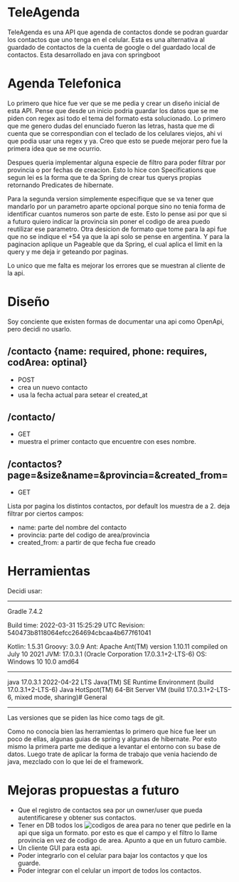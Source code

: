 # TeleAgenda

TeleAgenda es una API que agenda de contactos donde se podran guardar los contactos que uno tenga en el celular.
Esta es una alternativa al guardado de contactos de la cuenta de google o del guardado local de contactos.
Esta desarrollado en java con springboot

# Agenda Telefonica

Lo primero que hice fue ver que se me pedia y crear un diseño inicial de esta API.
Pense que desde un inicio podria guardar los datos que se me piden con regex asi todo el tema del formato esta solucionado.
Lo primero que me genero dudas del enunciado fueron las letras, hasta que me di cuenta que se correspondian con el teclado de los celulares viejos,
ahi vi que podia usar una regex y ya. Creo que esto se puede mejorar pero fue la primera idea que se me ocurrio.

Despues queria implementar alguna especie de filtro para poder filtrar por provincia o por fechas de creacion.
Esto lo hice con Specifications que segun lei es la forma que te da Spring de crear tus querys propias retornando Predicates de hibernate.

Para la segunda version simplemente especifique que se va tener que mandarlo por un parametro aparte opcional porque sino no tenia forma de identificar cuantos numeros son parte de este.
Esto lo pense asi por que si a futuro quiero indicar la provincia sin poner el codigo de area puedo reutilizar ese parametro.
Otra desicion de formato que tome para la api fue que no se indique el +54 ya que la api solo se pense en argentina.
Y para la paginacion aplique un Pageable que da Spring, el cual aplica el limit en la query y me deja ir geteando por paginas.

Lo unico que me falta es mejorar los errores que se muestran al cliente de la api.

# Diseño

Soy conciente que existen formas de documentar una api como OpenApi, pero decidi no usarlo.

## /contacto {name: required, phone: requires, codArea: optinal}

- POST
- crea un nuevo contacto
- usa la fecha actual para setear el created_at

## /contacto/<name>

- GET
- muestra el primer contacto que encuentre con eses nombre.

## /contactos?page=&size&name=&provincia=&created_from=

- GET 

Lista por pagina los distintos contactos, por default los muestra de a 2.
deja filtrar por ciertos campos:

- name: parte del nombre del contacto
- provincia: parte del codigo de area/provincia
- created_from: a partir de que fecha fue creado

# Herramientas

Decidi usar:

------------------------------------------------------------
Gradle 7.4.2

Build time:   2022-03-31 15:25:29 UTC
Revision:     540473b8118064efcc264694cbcaa4b677f61041

Kotlin:       1.5.31
Groovy:       3.0.9
Ant:          Apache Ant(TM) version 1.10.11 compiled on July 10 2021
JVM:          17.0.3.1 (Oracle Corporation 17.0.3.1+2-LTS-6)
OS:           Windows 10 10.0 amd64

------------------------------------------------------------
java 17.0.3.1 2022-04-22 LTS
Java(TM) SE Runtime Environment (build 17.0.3.1+2-LTS-6)
Java HotSpot(TM) 64-Bit Server VM (build 17.0.3.1+2-LTS-6, mixed mode, sharing)# General

------------------------------------------------------------

Las versiones que se piden las hice como tags de git.

Como no conocia bien las herramientas lo primero que hice fue leer un poco de ellas, algunas guias de spring y algunas de hibernate.
Por esto mismo la primera parte me dedique a levantar el entorno con su base de datos.
Luego trate de aplicar la forma de trabajo que venia haciendo de java, mezclado con lo que lei de el framework.

# Mejoras propuestas a futuro

- Que el registro de contactos sea por un owner/user que pueda autentificarese y obtener sus contactos.
- Tener en DB todos los ![codigos de area](https://www.argentina.gob.ar/pais/codigo-telefonia) para no tener que pedirle en la api que siga un formato.
  por esto es que el campo y el filtro lo llame provincia en vez de codigo de area. Apunto a que en un futuro cambie.
- Un cliente GUI para esta api.
- Poder integrarlo con el celular para bajar los contactos y que los guarde.
- Poder integrar con el celular un import de todos los contactos.

